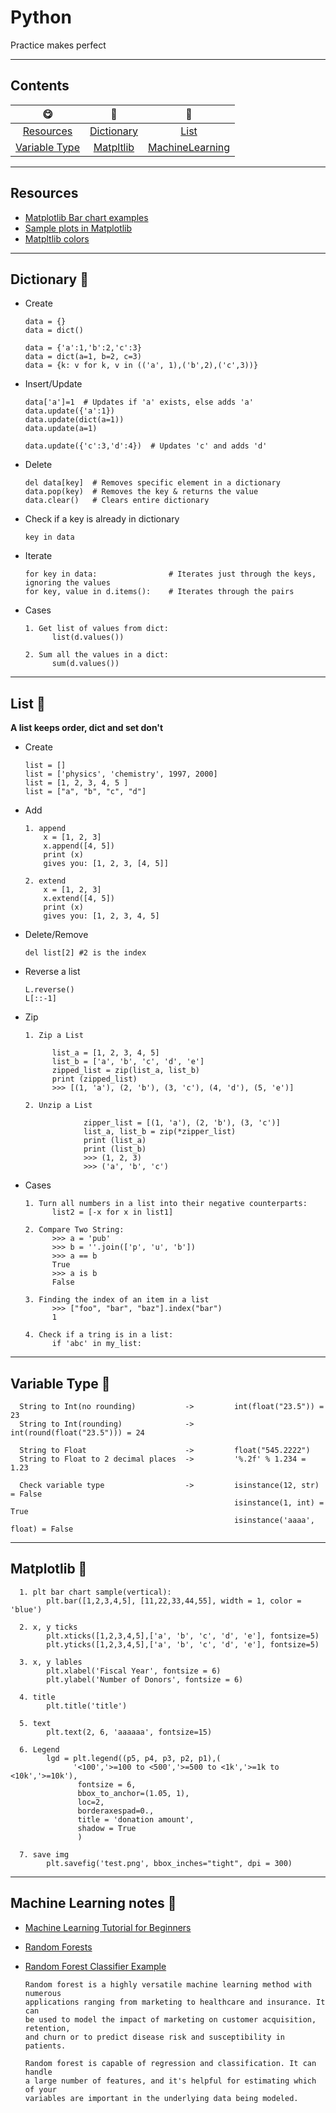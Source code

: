 # Python
Practice makes perfect


----
## Contents
|  :yum: |  :yellow_heart:| :metal:  |
| :------------:|:------------:|:------------:|
| [Resources](#resources) | [Dictionary](#dictionary-peach) | [List](#list-strawberry) |
| [Variable Type](#variable-type-pineapple) | [Matpltlib](#matplotlib-green_apple)| [MachineLearning](#machine-learning-notes-panda_face) |

----
## Resources
* [Matplotlib Bar chart examples](https://pythonspot.com/matplotlib-bar-chart/)
* [Sample plots in Matplotlib](https://matplotlib.org/tutorials/introductory/sample_plots.html)
* [Matpltlib colors](https://matplotlib.org/users/colors.html)

----
## Dictionary :peach:
* Create

      data = {}                     
      data = dict()

      data = {'a':1,'b':2,'c':3}    
      data = dict(a=1, b=2, c=3)
      data = {k: v for k, v in (('a', 1),('b',2),('c',3))}
     
* Insert/Update

      data['a']=1  # Updates if 'a' exists, else adds 'a'
      data.update({'a':1})
      data.update(dict(a=1))
      data.update(a=1)
   
      data.update({'c':3,'d':4})  # Updates 'c' and adds 'd'
    
* Delete

      del data[key]  # Removes specific element in a dictionary
      data.pop(key)  # Removes the key & returns the value
      data.clear()   # Clears entire dictionary
    
* Check if a key is already in dictionary

      key in data
    
* Iterate

      for key in data:                # Iterates just through the keys, ignoring the values
      for key, value in d.items():    # Iterates through the pairs

* Cases

      1. Get list of values from dict:
            list(d.values())

      2. Sum all the values in a dict:
            sum(d.values())
   
----
## List :strawberry: 
**A list keeps order, dict and set don't**
* Create

      list = []          
      list = ['physics', 'chemistry', 1997, 2000]
      list = [1, 2, 3, 4, 5 ]
      list = ["a", "b", "c", "d"]
      
* Add
      
      1. append
          x = [1, 2, 3]
          x.append([4, 5])
          print (x)
          gives you: [1, 2, 3, [4, 5]]
          
      2. extend
          x = [1, 2, 3]
          x.extend([4, 5])
          print (x)
          gives you: [1, 2, 3, 4, 5]
      
* Delete/Remove

      del list[2] #2 is the index
      
* Reverse a list
     
      L.reverse()
      L[::-1]

* Zip

      1. Zip a List

            list_a = [1, 2, 3, 4, 5]
            list_b = ['a', 'b', 'c', 'd', 'e']
            zipped_list = zip(list_a, list_b)
            print (zipped_list)
            >>> [(1, 'a'), (2, 'b'), (3, 'c'), (4, 'd'), (5, 'e')] 
         
      2. Unzip a List
                 
                   zipper_list = [(1, 'a'), (2, 'b'), (3, 'c')]
                   list_a, list_b = zip(*zipper_list)
                   print (list_a)               
                   print (list_b)         
                   >>> (1, 2, 3)
                   >>> ('a', 'b', 'c')

* Cases

      1. Turn all numbers in a list into their negative counterparts:
            list2 = [-x for x in list1]   
            
      2. Compare Two String:
            >>> a = 'pub' 
            >>> b = ''.join(['p', 'u', 'b'])
            >>> a == b
            True
            >>> a is b
            False

      3. Finding the index of an item in a list
            >>> ["foo", "bar", "baz"].index("bar")
            1

      4. Check if a tring is in a list:
            if 'abc' in my_list:

----
## Variable Type :pineapple:
      String to Int(no rounding)           ->         int(float("23.5")) = 23
      String to Int(rounding)              ->         int(round(float("23.5"))) = 24

      String to Float                      ->         float("545.2222")
      String to Float to 2 decimal places  ->         '%.2f' % 1.234 = 1.23

      Check variable type                  ->         isinstance(12, str) = False 
                                                      isinstance(1, int) = True
                                                      isinstance('aaaa', float) = False

----
## Matplotlib :green_apple:
      1. plt bar chart sample(vertical):
            plt.bar([1,2,3,4,5], [11,22,33,44,55], width = 1, color = 'blue')

      2. x, y ticks
            plt.xticks([1,2,3,4,5],['a', 'b', 'c', 'd', 'e'], fontsize=5)
            plt.yticks([1,2,3,4,5],['a', 'b', 'c', 'd', 'e'], fontsize=5)
      
      3. x, y lables
            plt.xlabel('Fiscal Year', fontsize = 6)
            plt.ylabel('Number of Donors', fontsize = 6)

      4. title
            plt.title('title')

      5. text
            plt.text(2, 6, 'aaaaaa', fontsize=15)
      
      6. Legend
            lgd = plt.legend((p5, p4, p3, p2, p1),(
                  '<100','>=100 to <500','>=500 to <1k','>=1k to <10k','>=10k'),
                   fontsize = 6,
                   bbox_to_anchor=(1.05, 1), 
                   loc=2, 
                   borderaxespad=0.,
                   title = 'donation amount',
                   shadow = True
                   )

      7. save img
            plt.savefig('test.png', bbox_inches="tight", dpi = 300)

----
## Machine Learning notes :panda_face:
* [Machine Learning Tutorial for Beginners](https://www.kaggle.com/kanncaa1/machine-learning-tutorial-for-beginners)
* [Random Forests](http://blog.yhat.com/posts/random-forests-in-python.html)
* [Random Forest Classifier Example](https://chrisalbon.com/machine_learning/trees_and_forests/random_forest_classifier_example/)

      Random forest is a highly versatile machine learning method with numerous 
      applications ranging from marketing to healthcare and insurance. It can 
      be used to model the impact of marketing on customer acquisition, retention, 
      and churn or to predict disease risk and susceptibility in patients.

      Random forest is capable of regression and classification. It can handle 
      a large number of features, and it's helpful for estimating which of your 
      variables are important in the underlying data being modeled.
